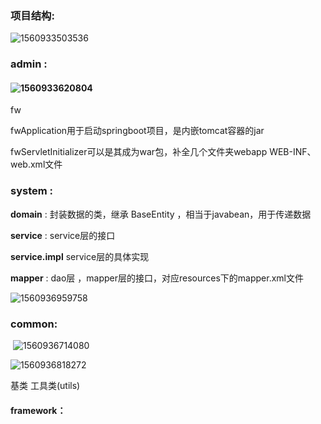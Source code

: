 ### 项目结构:

![1560933503536](https://github.com/JUSTDOITdy/lantian/blob/master/image/1560933503536.png)	

###   admin :

####  ![1560933620804](C:\Users\howieDep\AppData\Roaming\Typora\typora-user-images\1560933620804.png)



 fw

 fwApplication用于启动springboot项目，是内嵌tomcat容器的jar

fwServletInitializer可以是其成为war包，补全几个文件夹webapp WEB-INF、web.xml文件

### system :    



**domain** : 封装数据的类，继承 BaseEntity ，相当于javabean，用于传递数据

**service** : service层的接口

**service.impl**    service层的具体实现

**mapper**   : dao层 ，mapper层的接口，对应resources下的mapper.xml文件

![1560936959758](C:\Users\howieDep\AppData\Roaming\Typora\typora-user-images\1560936959758.png)  

 


	

### common:    

​     ![1560936714080](C:\Users\howieDep\AppData\Roaming\Typora\typora-user-images\1560936714080.png)

![1560936818272](C:\Users\howieDep\AppData\Roaming\Typora\typora-user-images\1560936818272.png)   

基类 工具类(utils) 

#### framework：

